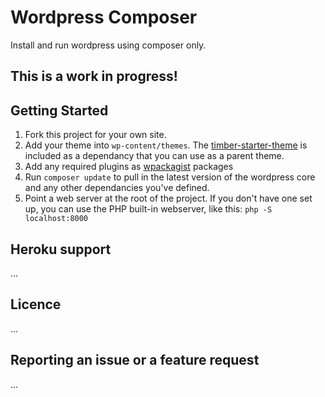 # Wordpress Composer

Install and run wordpress using composer only.

## **This is a work in progress!**

## Getting Started

1. Fork this project for your own site.
2. Add your theme into `wp-content/themes`. The [timber-starter-theme](https://github.com/upstatement/timber-starter-theme) is included as a dependancy that you can use as a parent theme.
3. Add any required plugins as [wpackagist](http://wpackagist.org/) packages
4. Run `composer update` to pull in the latest version of the wordpress core and any other dependancies you've defined.
5. Point a web server at the root of the project. If you don't have one set up, you can use the PHP built-in webserver, like this: `php -S localhost:8000`

## Heroku support
...

## Licence
...

## Reporting an issue or a feature request
...
